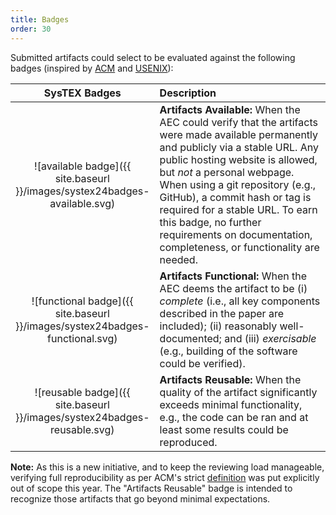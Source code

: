 ```yaml
---
title: Badges
order: 30
---
```


Submitted artifacts could select to be evaluated against the following badges (inspired by [ACM](https://www.acm.org/publications/policies/artifact-review-and-badging-current) and [USENIX](https://secartifacts.github.io/usenixsec2024/badges)):

<style>
table th:first-of-type {
    width: 30%;
}
table th:nth-of-type(2) {
    width: 70%;
}
</style>

| SysTEX Badges | Description |
|:-------------:|:------------|
| ![available badge]({{ site.baseurl }}/images/systex24badges-available.svg) | **Artifacts Available:** When the AEC could verify that the artifacts were made available permanently and publicly via a stable URL. Any public hosting website is allowed, but _not_ a personal webpage. When using a git repository (e.g., GitHub), a commit hash or tag is required for a stable URL. To earn this badge, no further requirements on documentation, completeness, or functionality are needed.  |
| ![functional badge]({{ site.baseurl }}/images/systex24badges-functional.svg) | **Artifacts Functional:** When the AEC deems the artifact to be (i) _complete_ (i.e., all key components described in the paper are included); (ii) reasonably well-documented; and (iii) _exercisable_ (e.g., building of the software could be verified).  |
| ![reusable badge]({{ site.baseurl }}/images/systex24badges-reusable.svg) | **Artifacts Reusable:** When the quality of the artifact significantly exceeds minimal functionality, e.g., the code can be ran and at least some results could be reproduced.  |


**Note:** As this is a new initiative, and to keep the reviewing load manageable, verifying full reproducibility as per ACM's strict [definition](https://www.acm.org/publications/policies/artifact-review-and-badging-current) was put explicitly out of scope this year. The "Artifacts Reusable" badge is intended to recognize those artifacts that go beyond minimal expectations. 
